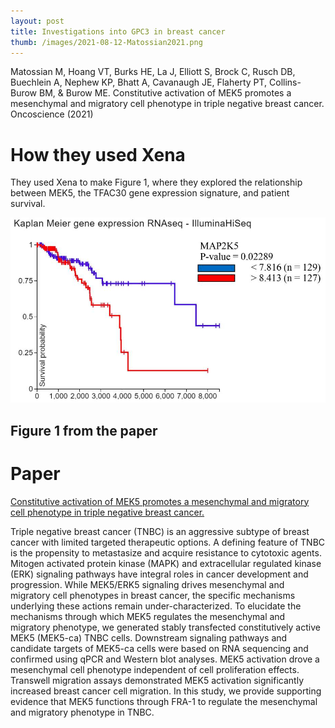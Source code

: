 ```yaml
---
layout: post
title: Investigations into GPC3 in breast cancer
thumb: /images/2021-08-12-Matossian2021.png
---
```


Matossian  M, Hoang VT, Burks HE, La J, Elliott S, Brock C, Rusch DB, Buechlein A, Nephew KP, Bhatt A, Cavanaugh JE, Flaherty PT, Collins-Burow BM, & Burow ME. Constitutive activation of MEK5 promotes a mesenchymal and migratory cell phenotype in triple negative breast cancer. Oncoscience (2021)

# How they used Xena
They used Xena to make Figure 1, where they explored the relationship between MEK5, the TFAC30 gene expression signature, and patient survival.

![](/images/2021-08-12-Matossian2021.png)
## Figure 1 from the paper


# Paper
[Constitutive activation of MEK5 promotes a mesenchymal and migratory cell phenotype in triple negative breast cancer.](https://www.ncbi.nlm.nih.gov/pmc/articles/PMC8131078/)

Triple negative breast cancer (TNBC) is an aggressive subtype of breast cancer with limited targeted therapeutic options. A defining feature of TNBC is the propensity to metastasize and acquire resistance to cytotoxic agents. Mitogen activated protein kinase (MAPK) and extracellular regulated kinase (ERK) signaling pathways have integral roles in cancer development and progression. While MEK5/ERK5 signaling drives mesenchymal and migratory cell phenotypes in breast cancer, the specific mechanisms underlying these actions remain under-characterized. To elucidate the mechanisms through which MEK5 regulates the mesenchymal and migratory phenotype, we generated stably transfected constitutively active MEK5 (MEK5-ca) TNBC cells. Downstream signaling pathways and candidate targets of MEK5-ca cells were based on RNA sequencing and confirmed using qPCR and Western blot analyses. MEK5 activation drove a mesenchymal cell phenotype independent of cell proliferation effects. Transwell migration assays demonstrated MEK5 activation significantly increased breast cancer cell migration. In this study, we provide supporting evidence that MEK5 functions through FRA-1 to regulate the mesenchymal and migratory phenotype in TNBC.
